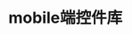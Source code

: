 <!--
 * @Descripttion: 
 * @version: 
 * @Author: wenq
 * @Date: 2019-10-05 14:15:04
 * @LastEditors: wenq
 * @LastEditTime: 2019-10-05 14:15:04
 -->
# mobile端控件库